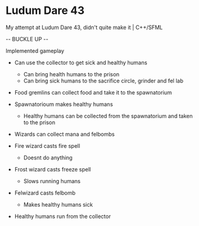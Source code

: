 # Ludum Dare 43

My attempt at Ludum Dare 43, didn't quite make it | C++/SFML

-- BUCKLE UP --

Implemented gameplay
- Can use the collector to get sick and healthy humans
  - Can bring health humans to the prison
  - Can bring sick humans to the sacrifice circle, grinder and fel lab
  
- Food gremlins can collect food and take it to the spawnatorium

- Spawnatorioum makes healthy humans
  - Healthy humans can be collected from the spawnatorium and taken to the prison
  
- Wizards can collect mana and felbombs

- Fire wizard casts fire spell 
  - Doesnt do anything
  
- Frost wizard casts freeze spell
  - Slows running humans

- Felwizard casts felbomb
  - Makes healthy humans sick
  
- Healthy humans run from the collector
